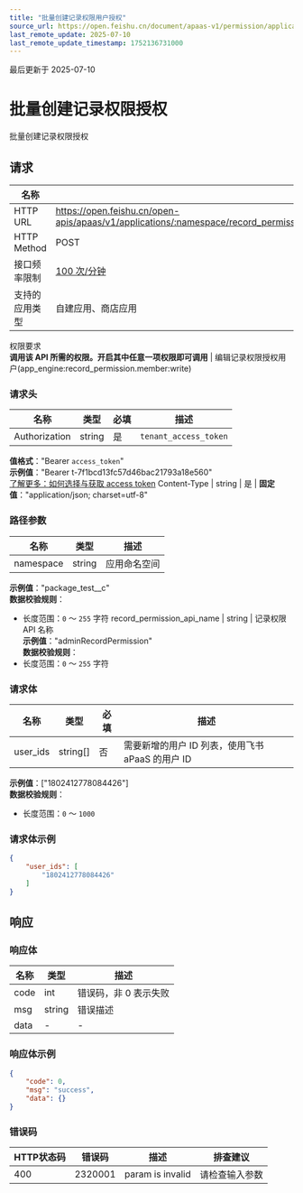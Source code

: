 ```yaml
---
title: "批量创建记录权限用户授权"
source_url: https://open.feishu.cn/document/apaas-v1/permission/application-record_permission-member/batch_create_authorization
last_remote_update: 2025-07-10
last_remote_update_timestamp: 1752136731000
---
```

最后更新于 2025-07-10

# 批量创建记录权限授权

批量创建记录权限授权

## 请求
名称 | 值
---|---
HTTP URL | https://open.feishu.cn/open-apis/apaas/v1/applications/:namespace/record_permissions/:record_permission_api_name/member/batch_create_authorization
HTTP Method | POST
接口频率限制 | [100 次/分钟](https://open.feishu.cn/document/ukTMukTMukTM/uUzN04SN3QjL1cDN)
支持的应用类型 | 自建应用、商店应用
权限要求  
            **调用该 API 所需的权限。开启其中任意一项权限即可调用** | 编辑记录权限授权用户(app_engine:record_permission.member:write)

### 请求头

名称 | 类型 | 必填 | 描述
--- | --- | --- | ---
Authorization | string | 是 | `tenant_access_token`  
**值格式**："Bearer `access_token`"  
**示例值**："Bearer t-7f1bcd13fc57d46bac21793a18e560"  
[了解更多：如何选择与获取 access token](https://open.feishu.cn/document/uAjLw4CM/ugTN1YjL4UTN24CO1UjN/trouble-shooting/how-to-choose-which-type-of-token-to-use)
Content-Type | string | 是 | **固定值**："application/json; charset=utf-8"

### 路径参数

名称 | 类型 | 描述
--- | --- | ---
namespace | string | 应用命名空间  
**示例值**："package_test__c"  
**数据校验规则**：  
- 长度范围：`0` ～ `255` 字符
record_permission_api_name | string | 记录权限 API 名称  
**示例值**："adminRecordPermission"  
**数据校验规则**：  
- 长度范围：`0` ～ `255` 字符

### 请求体

名称 | 类型 | 必填 | 描述
--- | --- | --- | ---
user_ids | string\[\] | 否 | 需要新增的用户 ID 列表，使用飞书 aPaaS 的用户 ID  
**示例值**：["1802412778084426"]  
**数据校验规则**：  
- 长度范围：`0` ～ `1000`

### 请求体示例
```json
{
    "user_ids": [
        "1802412778084426"
    ]
}
```

## 响应

### 响应体

名称 | 类型 | 描述
--- | --- | ---
code | int | 错误码，非 0 表示失败
msg | string | 错误描述
data | \- | \-

### 响应体示例
```json
{
    "code": 0,
    "msg": "success",
    "data": {}
}
```

### 错误码

HTTP状态码 | 错误码 | 描述 | 排查建议
--- | --- | --- | ---
400 | 2320001 | param is invalid | 请检查输入参数
